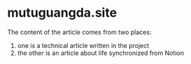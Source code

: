 # mutuguangda.site

The content of the article comes from two places:

1. one is a technical article written in the project
2. the other is an article about life synchronized from Notion
